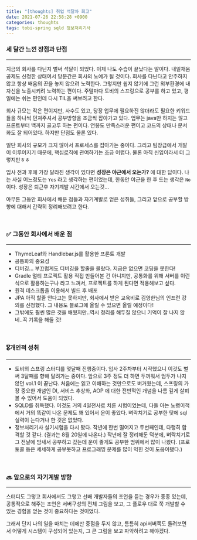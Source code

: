 ```yaml
---
title: "[thoughts] 취업 석달차 회고"
date: 2021-07-26 22:58:28 +0900
categories: thoughts
tags: tobi-spring sqld 정보처리기사
---
```




### 세 달간 느낀  장점과 단점

---

지금의 회사를 다닌지 벌써 석달이 되었다. 이제 나도 수습이 끝났다는 말이다. 내일채움공제도 신청한 상태여서 당분간은 회사의 노예가 될 것이다. 회사를 다닌다고 안주하지 않고 항상 배움의 끈을 놓지 않으려 노력한다. 그렇지만 쉽지 않기에 그런 외부환경에 내 자신을 노출시키려 노력하는 편이다. 주말마다 토비의 스프링으로 공부를 하고 있고, 평일에는 쉬는 편인데 다시 TIL을 써보려고 한다.

회사 규모는 작은 편이지만, 사수도 있고, 당장 업무에 필요하진 않더라도 필요한 키워드들을 하나씩 던져주셔서 공부방향을 조금씩 잡아가고 있다. 업무는 java만 하지는 않고 프론트부터 백까지 골고루 하는 편이다. 연봉도 만족스러운 편이고 코드의 상태나 문서화도 잘 되어있다. 하지만 단점도 물론 있다.

일단 회사의 규모가 크지 않아서 프로세스를 잡아가는 중이다. 그리고 팀장급에서 개발이 이루어지기 때문에, 핵심로직에 관여하기는 조금 어렵다. 물론 아직 신입이라서 더 그렇지만ㅎㅎ

입사 전과 후에 가장 달라진 생각이 있다면 **성장은 야근에서 오는가?** 에 대한 답이다. 나는 사실 어느정도는 `Yes` 라고 생각하는 편이었는데, 한동안 야근을 한 후 드는 생각은 `No` 이다. 성장은 퇴근후 자기계발 시간에서 오는것…

아무튼 그동안 회사에서 배운 점들과 자기계발로 얻은 성취들, 그리고 앞으로 공부할 방향에 대해서 간략히 정리해보려고 한다.  



<br>

### ✅ 그동안 회사에서 배운 점

---
* ThymeLeaf와 Handlebar.js를 활용한 프론트 개발
* 공통화의 중요성
* 디버깅…
부끄럽게도 디버깅을 할줄을 몰랐다. 지금은 없으면 코딩을 못한다!
* Gradle 멀티 프로젝트 활용
직접 만들어본 건 아니지만, 공통화를 위해 서버를 이런식으로 활용하는구나 라고 느껴서, 프로젝트를 하게 된다면 적용해보고 싶다.
* 원격 데스크톱을 이용해서 빌드 후 배포
* JPA
아직 할줄 안다고는 못하지만, 회사에서 받은 교육비로 김영한님의 인프런 강의를 신청했다. 그 내용도 블로그에 올릴 수 있으면 올릴 예정이다!
* 그밖에도 훨씬 많은 것을 배웠지만..역시 정리를 해두질 않으니 기억이 잘 나지 않네..꼭 기록을 해둘 것!



<br>

### 🎖️개인적 성취
---
* 토비의 스프링 스터디를 몇달째 진행중이다. 입사 2주차부터 시작했으니 이것도 벌써 3달째를 향해 달려가는 중이다. 앞으로 3주 정도 더 하면 두꺼워서 엄두가 나지 않던 vol.1 이 끝난다. 처음에는 읽고 이해하는 것만으로도 버거웠는데, 스프링의 가장 중요한 개념인 DI, 서비스 추상화, AOP 에 대한 전반적인 개념을 나름 깊게 살펴볼 수 있어서 도움이 되었다.
* SQLD를 취득했다. 이것도 거의 4일전사로 치룬 시험이었는데, 다들 아는 노랭이책에서 거의 똑같이 나온 문제도 꽤 있어서 운이 좋았다. 벼락치기로 공부한 탓에 sql실력이 는다거나 한 것은 없었다.
* 정보처리기사 실기시험을 다시 봤다. 작년에 한번 떨어지고 두번째인데, 다행히 합격할 것 같다. (결과는 8월 20일에 나온다.) 작년에 잘 정리해둔 덕분에, 벼락치기로 그 전날에 밤새서 공부하고 갔는데 운이 좋게도 공부한 범위에서 많이 나왔다. (프로토콜 등은 세세하게 공부못하고 프로그래밍 문제를 많이 익힌 것이 도움이됐다.)  



<br>

### 🔜 앞으로의 자기계발 방향
---
스터디도 그렇고 회사에서도 그렇고 선배 개발자들의 조언을 듣는 경우가 종종 있는데, 공통적으로 해주는 조언은 서버구성의 전체 그림을 보고, 그 플로우 대로 쭉 개발할 수 있는 경험을 얻는 것이 중요하다는 것이었다.

그래서 단지 나의 일을 마치는 데에만 중점을 두지 않고, 틈틈히 api서버쪽도 돌려보면서 어떻게 시스템이 구성되어 있는지, 그 큰 그림을 보고 파악하려고 해야겠다.  